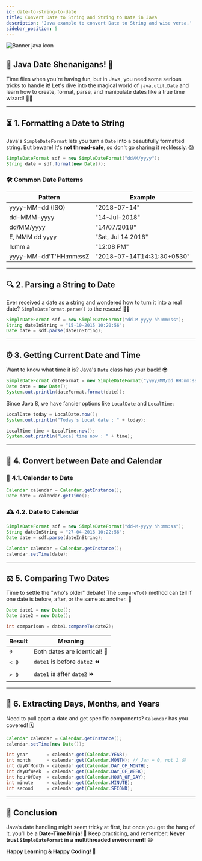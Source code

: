 ```yaml
---
id: date-to-string-to-date
title: Convert Date to String and String to Date in Java
description: 'Java example to convert Date to String and wise versa.'
sidebar_position: 5
---
```

![Banner java icon](@site/static/img/kits/java/banner-java-icon.png)

## 🎉 Java Date Shenanigans! 🎉

Time flies when you're having fun, but in Java, you need some serious tricks to handle it! Let's dive into the magical world of `java.util.Date` and learn how to create, format, parse, and manipulate dates like a true time wizard! 🧙‍♂️

---

## ⏳ 1. Formatting a Date to String

Java's `SimpleDateFormat` lets you turn a `Date` into a beautifully formatted string. But beware! It's **not thread-safe**, so don't go sharing it recklessly. 😱

```java
SimpleDateFormat sdf = new SimpleDateFormat("dd/M/yyyy");
String date = sdf.format(new Date());
```

### 🛠 Common Date Patterns

| Pattern | Example |
|---------|---------|
| yyyy-MM-dd (ISO) | "2018-07-14" |
| dd-MMM-yyyy | "14-Jul-2018" |
| dd/MM/yyyy | "14/07/2018" |
| E, MMM dd yyyy | "Sat, Jul 14 2018" |
| h:mm a | "12:08 PM" |
| yyyy-MM-dd'T'HH:mm:ssZ | "2018-07-14T14:31:30+0530" |

---

## 🔍 2. Parsing a String to Date

Ever received a date as a string and wondered how to turn it into a real date? `SimpleDateFormat.parse()` to the rescue! 🦸‍♂️

```java
SimpleDateFormat sdf = new SimpleDateFormat("dd-M-yyyy hh:mm:ss");
String dateInString = "15-10-2015 10:20:56";
Date date = sdf.parse(dateInString);
```

---

## ⏰ 3. Getting Current Date and Time

Want to know what time it is? Java's `Date` class has your back! 😎

```java
SimpleDateFormat dateFormat = new SimpleDateFormat("yyyy/MM/dd HH:mm:ss");
Date date = new Date();
System.out.println(dateFormat.format(date));
```

Since Java 8, we have fancier options like `LocalDate` and `LocalTime`:

```java
LocalDate today = LocalDate.now();
System.out.println("Today's Local date : " + today);

LocalTime time = LocalTime.now();
System.out.println("Local time now : " + time);
```

---

## 🔄 4. Convert between Date and Calendar

### 📅 4.1. Calendar to Date

```java
Calendar calendar = Calendar.getInstance();
Date date = calendar.getTime();
```

### 🕰 4.2. Date to Calendar

```java
SimpleDateFormat sdf = new SimpleDateFormat("dd-M-yyyy hh:mm:ss");
String dateInString = "27-04-2016 10:22:56";
Date date = sdf.parse(dateInString);

Calendar calendar = Calendar.getInstance();
calendar.setTime(date);
```

---

## ⚖️ 5. Comparing Two Dates

Time to settle the "who's older" debate! The `compareTo()` method can tell if one date is before, after, or the same as another. 🤔

```java
Date date1 = new Date();
Date date2 = new Date();

int comparison = date1.compareTo(date2);
```

| Result | Meaning |
|--------|---------|
| `0` | Both dates are identical! 🤝 |
| `< 0` | `date1` is before `date2` ⏪ |
| `> 0` | `date1` is after `date2` ⏩ |

---

## 📆 6. Extracting Days, Months, and Years

Need to pull apart a date and get specific components? `Calendar` has you covered! 🗓️

```java
Calendar calendar = Calendar.getInstance();
calendar.setTime(new Date());

int year       = calendar.get(Calendar.YEAR);
int month      = calendar.get(Calendar.MONTH); // Jan = 0, not 1 😲
int dayOfMonth = calendar.get(Calendar.DAY_OF_MONTH);
int dayOfWeek  = calendar.get(Calendar.DAY_OF_WEEK);
int hourOfDay  = calendar.get(Calendar.HOUR_OF_DAY);
int minute     = calendar.get(Calendar.MINUTE);
int second     = calendar.get(Calendar.SECOND);
```

---

## 🎊 Conclusion

Java’s date handling might seem tricky at first, but once you get the hang of it, you’ll be a **Date-Time Ninja**! 🥷 Keep practicing, and remember: **Never trust `SimpleDateFormat` in a multithreaded environment!** 😅

**Happy Learning & Happy Coding! 🚀**
